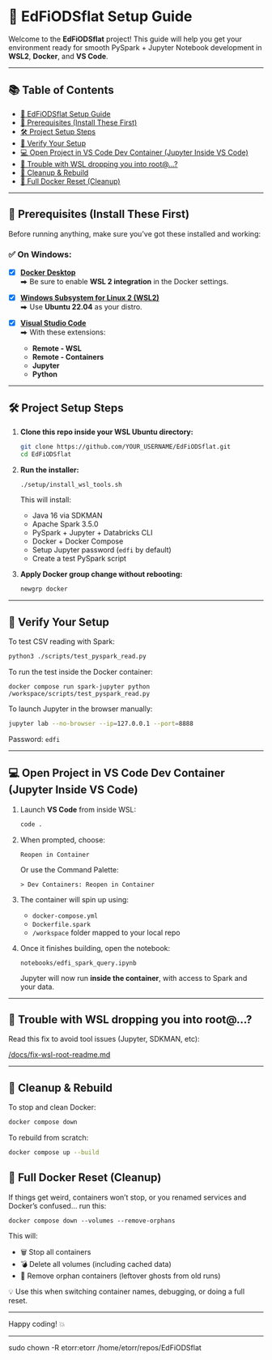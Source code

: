 # 🚀 EdFiODSflat Setup Guide

Welcome to the **EdFiODSflat** project! This guide will help you get your environment ready for smooth PySpark + Jupyter Notebook development in **WSL2**, **Docker**, and **VS Code**.

---

## 📚 Table of Contents

- [🚀 EdFiODSflat Setup Guide](#-edfiodsflat-setup-guide)
- [🧰 Prerequisites (Install These First)](#-prerequisites-install-these-first)
- [🛠️ Project Setup Steps](#️-project-setup-steps)
- [🧪 Verify Your Setup](#-verify-your-setup)
- [💻 Open Project in VS Code Dev Container (Jupyter Inside VS Code)](#-open-project-in-vs-code-dev-container-jupyter-inside-vs-code)
- [🧯 Trouble with WSL dropping you into root@...?](#-trouble-with-wsl-dropping-you-into-root)
- [🧼 Cleanup & Rebuild](#-cleanup--rebuild)
- [🔁 Full Docker Reset (Cleanup)](#-full-docker-reset-cleanup)
---


## 🧰 Prerequisites (Install These First)

Before running anything, make sure you've got these installed and working:

### ✅ On Windows:
- [x] **[Docker Desktop](https://www.docker.com/products/docker-desktop/)**  
  ⮕ Be sure to enable **WSL 2 integration** in the Docker settings.

- [x] **[Windows Subsystem for Linux 2 (WSL2)](https://learn.microsoft.com/en-us/windows/wsl/install)**  
  ⮕ Use **Ubuntu 22.04** as your distro.

- [x] **[Visual Studio Code](https://code.visualstudio.com/)**  
  ⮕ With these extensions:
    - **Remote - WSL**
    - **Remote - Containers**
    - **Jupyter**
    - **Python**

---

## 🛠️ Project Setup Steps

1. **Clone this repo inside your WSL Ubuntu directory:**
   ```bash
   git clone https://github.com/YOUR_USERNAME/EdFiODSflat.git
   cd EdFiODSflat
   ```

2. **Run the installer:**
   ```bash
   ./setup/install_wsl_tools.sh
   ```

   This will install:
   - Java 16 via SDKMAN
   - Apache Spark 3.5.0
   - PySpark + Jupyter + Databricks CLI
   - Docker + Docker Compose
   - Setup Jupyter password (`edfi` by default)
   - Create a test PySpark script

3. **Apply Docker group change without rebooting:**
   ```bash
   newgrp docker
   ```

---

## 🧪 Verify Your Setup

To test CSV reading with Spark:
```bash
python3 ./scripts/test_pyspark_read.py
```

To run the test inside the Docker container:
```
docker compose run spark-jupyter python /workspace/scripts/test_pyspark_read.py
```

To launch Jupyter in the browser manually:
```bash
jupyter lab --no-browser --ip=127.0.0.1 --port=8888
```

Password: `edfi`

---

## 💻 Open Project in VS Code Dev Container (Jupyter Inside VS Code)

1. Launch **VS Code** from inside WSL:
   ```bash
   code .
   ```

2. When prompted, choose:
   ```
   Reopen in Container
   ```

   Or use the Command Palette:
   ```
   > Dev Containers: Reopen in Container
   ```

3. The container will spin up using:
   - `docker-compose.yml`
   - `Dockerfile.spark`
   - `/workspace` folder mapped to your local repo

4. Once it finishes building, open the notebook:
   ```
   notebooks/edfi_spark_query.ipynb
   ```

   Jupyter will now run **inside the container**, with access to Spark and your data.

---

## 🧯 Trouble with WSL dropping you into root@...?

Read this fix to avoid tool issues (Jupyter, SDKMAN, etc):

[/docs/fix-wsl-root-readme.md](/docs/fix-wsl-root-readme.md)


---

## 🧼 Cleanup & Rebuild

To stop and clean Docker:
```bash
docker compose down
```

To rebuild from scratch:
```bash
docker compose up --build
```

## 🔁 Full Docker Reset (Cleanup)
If things get weird, containers won’t stop, or you renamed services and Docker’s confused… run this:
```
docker compose down --volumes --remove-orphans
```
This will:
* 🗑️ Stop all containers
* 💣 Delete all volumes (including cached data)
* 👻 Remove orphan containers (leftover ghosts from old runs)

💡 Use this when switching container names, debugging, or doing a full reset.

---

Happy coding! 💥


---
sudo chown -R etorr:etorr /home/etorr/repos/EdFiODSflat